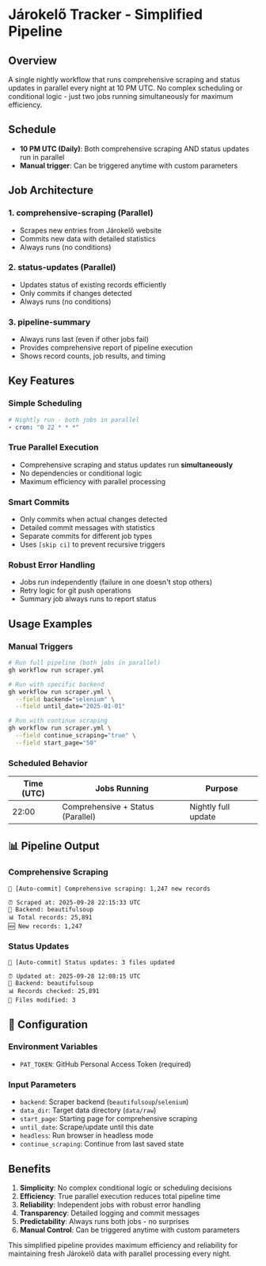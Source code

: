 # Járokelő Tracker - Simplified Pipeline

## Overview

A single nightly workflow that runs comprehensive scraping and status updates in parallel every night at 10 PM UTC. No complex scheduling or conditional logic - just two jobs running simultaneously for maximum efficiency.

## Schedule

- **10 PM UTC (Daily)**: Both comprehensive scraping AND status updates run in parallel
- **Manual trigger**: Can be triggered anytime with custom parameters

## Job Architecture

### 1. **comprehensive-scraping** (Parallel)
- Scrapes new entries from Járokelő website
- Commits new data with detailed statistics
- Always runs (no conditions)

### 2. **status-updates** (Parallel) 
- Updates status of existing records efficiently
- Only commits if changes detected
- Always runs (no conditions)

### 3. **pipeline-summary**
- Always runs last (even if other jobs fail)
- Provides comprehensive report of pipeline execution
- Shows record counts, job results, and timing

## Key Features

### Simple Scheduling
```yaml
# Nightly run - both jobs in parallel
- cron: "0 22 * * *"
```

### True Parallel Execution
- Comprehensive scraping and status updates run **simultaneously**
- No dependencies or conditional logic
- Maximum efficiency with parallel processing

### Smart Commits
- Only commits when actual changes detected
- Detailed commit messages with statistics
- Separate commits for different job types
- Uses `[skip ci]` to prevent recursive triggers

### Robust Error Handling
- Jobs run independently (failure in one doesn't stop others)
- Retry logic for git push operations
- Summary job always runs to report status

## Usage Examples

### Manual Triggers

```bash
# Run full pipeline (both jobs in parallel)
gh workflow run scraper.yml

# Run with specific backend
gh workflow run scraper.yml \
  --field backend="selenium" \
  --field until_date="2025-01-01"

# Run with continue scraping
gh workflow run scraper.yml \
  --field continue_scraping="true" \
  --field start_page="50"
```

### Scheduled Behavior

| Time (UTC) | Jobs Running | Purpose |
|------------|--------------|---------|
| 22:00 | Comprehensive + Status (Parallel) | Nightly full update |

## 📊 Pipeline Output

### Comprehensive Scraping
```
🚀 [Auto-commit] Comprehensive scraping: 1,247 new records

⏰ Scraped at: 2025-09-28 22:15:33 UTC
🤖 Backend: beautifulsoup
📊 Total records: 25,891
🆕 New records: 1,247
```

### Status Updates
```
🔄 [Auto-commit] Status updates: 3 files updated

⏰ Updated at: 2025-09-28 12:08:15 UTC
🤖 Backend: beautifulsoup
📊 Records checked: 25,891
🔄 Files modified: 3
```

## 🔧 Configuration

### Environment Variables
- `PAT_TOKEN`: GitHub Personal Access Token (required)

### Input Parameters
- `backend`: Scraper backend (`beautifulsoup`/`selenium`)
- `data_dir`: Target data directory (`data/raw`)
- `start_page`: Starting page for comprehensive scraping
- `until_date`: Scrape/update until this date
- `headless`: Run browser in headless mode
- `continue_scraping`: Continue from last saved state

## Benefits

1. **Simplicity**: No complex conditional logic or scheduling decisions
2. **Efficiency**: True parallel execution reduces total pipeline time
3. **Reliability**: Independent jobs with robust error handling
4. **Transparency**: Detailed logging and commit messages
5. **Predictability**: Always runs both jobs - no surprises
6. **Manual Control**: Can be triggered anytime with custom parameters

This simplified pipeline provides maximum efficiency and reliability for maintaining fresh Járokelő data with parallel processing every night.